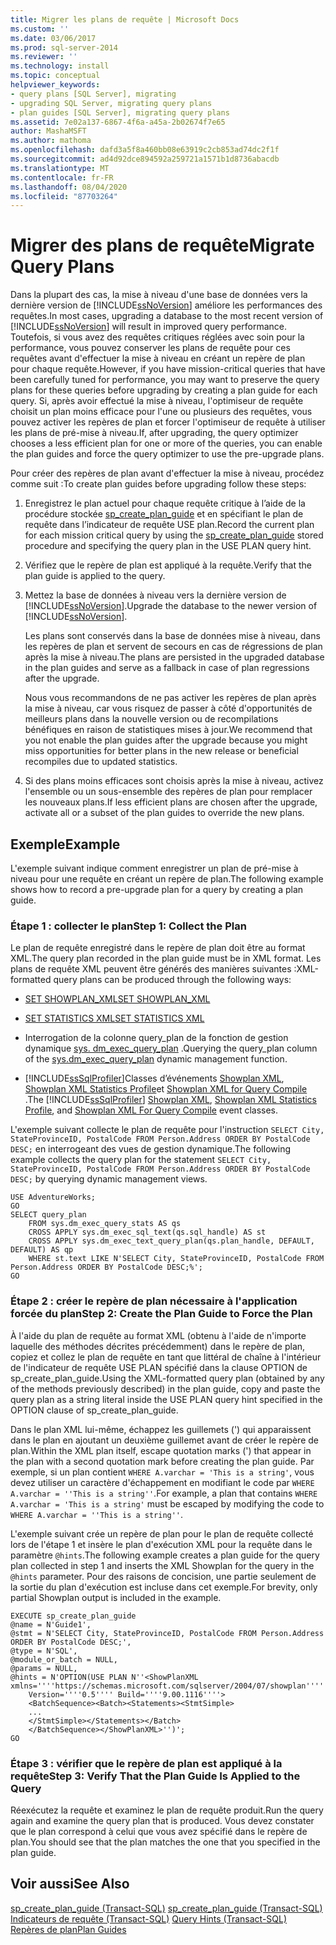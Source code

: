 ```yaml
---
title: Migrer les plans de requête | Microsoft Docs
ms.custom: ''
ms.date: 03/06/2017
ms.prod: sql-server-2014
ms.reviewer: ''
ms.technology: install
ms.topic: conceptual
helpviewer_keywords:
- query plans [SQL Server], migrating
- upgrading SQL Server, migrating query plans
- plan guides [SQL Server], migrating query plans
ms.assetid: 7e02a137-6867-4f6a-a45a-2b02674f7e65
author: MashaMSFT
ms.author: mathoma
ms.openlocfilehash: dafd3a5f8a460bb08e63919c2cb853ad74dc2f1f
ms.sourcegitcommit: ad4d92dce894592a259721a1571b1d8736abacdb
ms.translationtype: MT
ms.contentlocale: fr-FR
ms.lasthandoff: 08/04/2020
ms.locfileid: "87703264"
---
```

# <a name="migrate-query-plans"></a><span data-ttu-id="39242-102">Migrer des plans de requête</span><span class="sxs-lookup"><span data-stu-id="39242-102">Migrate Query Plans</span></span>
  <span data-ttu-id="39242-103">Dans la plupart des cas, la mise à niveau d'une base de données vers la dernière version de [!INCLUDE[ssNoVersion](../../includes/ssnoversion-md.md)] améliore les performances des requêtes.</span><span class="sxs-lookup"><span data-stu-id="39242-103">In most cases, upgrading a database to the most recent version of [!INCLUDE[ssNoVersion](../../includes/ssnoversion-md.md)] will result in improved query performance.</span></span> <span data-ttu-id="39242-104">Toutefois, si vous avez des requêtes critiques réglées avec soin pour la performance, vous pouvez conserver les plans de requête pour ces requêtes avant d'effectuer la mise à niveau en créant un repère de plan pour chaque requête.</span><span class="sxs-lookup"><span data-stu-id="39242-104">However, if you have mission-critical queries that have been carefully tuned for performance, you may want to preserve the query plans for these queries before upgrading by creating a plan guide for each query.</span></span> <span data-ttu-id="39242-105">Si, après avoir effectué la mise à niveau, l'optimiseur de requête choisit un plan moins efficace pour l'une ou plusieurs des requêtes, vous pouvez activer les repères de plan et forcer l'optimiseur de requête à utiliser les plans de pré-mise à niveau.</span><span class="sxs-lookup"><span data-stu-id="39242-105">If, after upgrading, the query optimizer chooses a less efficient plan for one or more of the queries, you can enable the plan guides and force the query optimizer to use the pre-upgrade plans.</span></span>  
  
 <span data-ttu-id="39242-106">Pour créer des repères de plan avant d'effectuer la mise à niveau, procédez comme suit :</span><span class="sxs-lookup"><span data-stu-id="39242-106">To create plan guides before upgrading follow these steps:</span></span>  
  
1.  <span data-ttu-id="39242-107">Enregistrez le plan actuel pour chaque requête critique à l’aide de la procédure stockée [sp_create_plan_guide](/sql/relational-databases/system-stored-procedures/sp-create-plan-guide-transact-sql) et en spécifiant le plan de requête dans l’indicateur de requête USE plan.</span><span class="sxs-lookup"><span data-stu-id="39242-107">Record the current plan for each mission critical query by using the [sp_create_plan_guide](/sql/relational-databases/system-stored-procedures/sp-create-plan-guide-transact-sql) stored procedure and specifying the query plan in the USE PLAN query hint.</span></span>  
  
2.  <span data-ttu-id="39242-108">Vérifiez que le repère de plan est appliqué à la requête.</span><span class="sxs-lookup"><span data-stu-id="39242-108">Verify that the plan guide is applied to the query.</span></span>  
  
3.  <span data-ttu-id="39242-109">Mettez la base de données à niveau vers la dernière version de [!INCLUDE[ssNoVersion](../../includes/ssnoversion-md.md)].</span><span class="sxs-lookup"><span data-stu-id="39242-109">Upgrade the database to the newer version of [!INCLUDE[ssNoVersion](../../includes/ssnoversion-md.md)].</span></span>  
  
     <span data-ttu-id="39242-110">Les plans sont conservés dans la base de données mise à niveau, dans les repères de plan et servent de secours en cas de régressions de plan après la mise à niveau.</span><span class="sxs-lookup"><span data-stu-id="39242-110">The plans are persisted in the upgraded database in the plan guides and serve as a fallback in case of plan regressions after the upgrade.</span></span>  
  
     <span data-ttu-id="39242-111">Nous vous recommandons de ne pas activer les repères de plan après la mise à niveau, car vous risquez de passer à côté d'opportunités de meilleurs plans dans la nouvelle version ou de recompilations bénéfiques en raison de statistiques mises à jour.</span><span class="sxs-lookup"><span data-stu-id="39242-111">We recommend that you not enable the plan guides after the upgrade because you might miss opportunities for better plans in the new release or beneficial recompiles due to updated statistics.</span></span>  
  
4.  <span data-ttu-id="39242-112">Si des plans moins efficaces sont choisis après la mise à niveau, activez l'ensemble ou un sous-ensemble des repères de plan pour remplacer les nouveaux plans.</span><span class="sxs-lookup"><span data-stu-id="39242-112">If less efficient plans are chosen after the upgrade, activate all or a subset of the plan guides to override the new plans.</span></span>  
  
## <a name="example"></a><span data-ttu-id="39242-113">Exemple</span><span class="sxs-lookup"><span data-stu-id="39242-113">Example</span></span>  
 <span data-ttu-id="39242-114">L'exemple suivant indique comment enregistrer un plan de pré-mise à niveau pour une requête en créant un repère de plan.</span><span class="sxs-lookup"><span data-stu-id="39242-114">The following example shows how to record a pre-upgrade plan for a query by creating a plan guide.</span></span>  
  
### <a name="step-1-collect-the-plan"></a><span data-ttu-id="39242-115">Étape 1 : collecter le plan</span><span class="sxs-lookup"><span data-stu-id="39242-115">Step 1: Collect the Plan</span></span>  
 <span data-ttu-id="39242-116">Le plan de requête enregistré dans le repère de plan doit être au format XML.</span><span class="sxs-lookup"><span data-stu-id="39242-116">The query plan recorded in the plan guide must be in XML format.</span></span> <span data-ttu-id="39242-117">Les plans de requête XML peuvent être générés des manières suivantes :</span><span class="sxs-lookup"><span data-stu-id="39242-117">XML-formatted query plans can be produced through the following ways:</span></span>  
  
-   [<span data-ttu-id="39242-118">SET SHOWPLAN_XML</span><span class="sxs-lookup"><span data-stu-id="39242-118">SET SHOWPLAN_XML</span></span>](/sql/t-sql/statements/set-showplan-xml-transact-sql)  
  
-   [<span data-ttu-id="39242-119">SET STATISTICS XML</span><span class="sxs-lookup"><span data-stu-id="39242-119">SET STATISTICS XML</span></span>](/sql/t-sql/statements/set-statistics-xml-transact-sql)  
  
-   <span data-ttu-id="39242-120">Interrogation de la colonne query_plan de la fonction de gestion dynamique [sys. dm_exec_query_plan](/sql/relational-databases/system-dynamic-management-views/sys-dm-exec-query-plan-transact-sql) .</span><span class="sxs-lookup"><span data-stu-id="39242-120">Querying the query_plan column of the [sys.dm_exec_query_plan](/sql/relational-databases/system-dynamic-management-views/sys-dm-exec-query-plan-transact-sql) dynamic management function.</span></span>  
  
-   <span data-ttu-id="39242-121">[!INCLUDE[ssSqlProfiler](../../includes/sssqlprofiler-md.md)]Classes d’événements [Showplan XML](../../relational-databases/event-classes/showplan-xml-event-class.md), [Showplan XML Statistics Profile](../../relational-databases/event-classes/showplan-xml-statistics-profile-event-class.md)et [Showplan XML for Query Compile](../../relational-databases/event-classes/showplan-xml-for-query-compile-event-class.md) .</span><span class="sxs-lookup"><span data-stu-id="39242-121">The [!INCLUDE[ssSqlProfiler](../../includes/sssqlprofiler-md.md)] [Showplan XML](../../relational-databases/event-classes/showplan-xml-event-class.md), [Showplan XML Statistics Profile](../../relational-databases/event-classes/showplan-xml-statistics-profile-event-class.md), and [Showplan XML For Query Compile](../../relational-databases/event-classes/showplan-xml-for-query-compile-event-class.md) event classes.</span></span>  
  
 <span data-ttu-id="39242-122">L'exemple suivant collecte le plan de requête pour l'instruction `SELECT City, StateProvinceID, PostalCode FROM Person.Address ORDER BY PostalCode DESC;` en interrogeant des vues de gestion dynamique.</span><span class="sxs-lookup"><span data-stu-id="39242-122">The following example collects the query plan for the statement `SELECT City, StateProvinceID, PostalCode FROM Person.Address ORDER BY PostalCode DESC;` by querying dynamic management views.</span></span>  
  
```  
USE AdventureWorks;  
GO  
SELECT query_plan  
    FROM sys.dm_exec_query_stats AS qs   
    CROSS APPLY sys.dm_exec_sql_text(qs.sql_handle) AS st  
    CROSS APPLY sys.dm_exec_text_query_plan(qs.plan_handle, DEFAULT, DEFAULT) AS qp  
    WHERE st.text LIKE N'SELECT City, StateProvinceID, PostalCode FROM Person.Address ORDER BY PostalCode DESC;%';  
GO  
```  
  
### <a name="step-2-create-the-plan-guide-to-force-the-plan"></a><span data-ttu-id="39242-123">Étape 2 : créer le repère de plan nécessaire à l'application forcée du plan</span><span class="sxs-lookup"><span data-stu-id="39242-123">Step 2: Create the Plan Guide to Force the Plan</span></span>  
 <span data-ttu-id="39242-124">À l'aide du plan de requête au format XML (obtenu à l'aide de n'importe laquelle des méthodes décrites précédemment) dans le repère de plan, copiez et collez le plan de requête en tant que littéral de chaîne à l'intérieur de l'indicateur de requête USE PLAN spécifié dans la clause OPTION de sp_create_plan_guide.</span><span class="sxs-lookup"><span data-stu-id="39242-124">Using the XML-formatted query plan (obtained by any of the methods previously described) in the plan guide, copy and paste the query plan as a string literal inside the USE PLAN query hint specified in the OPTION clause of sp_create_plan_guide.</span></span>  
  
 <span data-ttu-id="39242-125">Dans le plan XML lui-même, échappez les guillemets (') qui apparaissent dans le plan en ajoutant un deuxième guillemet avant de créer le repère de plan.</span><span class="sxs-lookup"><span data-stu-id="39242-125">Within the XML plan itself, escape quotation marks (') that appear in the plan with a second quotation mark before creating the plan guide.</span></span> <span data-ttu-id="39242-126">Par exemple, si un plan contient `WHERE A.varchar = 'This is a string'`, vous devez utiliser un caractère d'échappement en modifiant le code par `WHERE A.varchar = ''This is a string''`.</span><span class="sxs-lookup"><span data-stu-id="39242-126">For example, a plan that contains `WHERE A.varchar = 'This is a string'` must be escaped by modifying the code to `WHERE A.varchar = ''This is a string''`.</span></span>  
  
 <span data-ttu-id="39242-127">L'exemple suivant crée un repère de plan pour le plan de requête collecté lors de l'étape 1 et insère le plan d'exécution XML pour la requête dans le paramètre `@hints`.</span><span class="sxs-lookup"><span data-stu-id="39242-127">The following example creates a plan guide for the query plan collected in step 1 and inserts the XML Showplan for the query in the `@hints` parameter.</span></span> <span data-ttu-id="39242-128">Pour des raisons de concision, une partie seulement de la sortie du plan d'exécution est incluse dans cet exemple.</span><span class="sxs-lookup"><span data-stu-id="39242-128">For brevity, only partial Showplan output is included in the example.</span></span>  
  
```  
EXECUTE sp_create_plan_guide   
@name = N'Guide1',  
@stmt = N'SELECT City, StateProvinceID, PostalCode FROM Person.Address ORDER BY PostalCode DESC;',  
@type = N'SQL',  
@module_or_batch = NULL,  
@params = NULL,  
@hints = N'OPTION(USE PLAN N''<ShowPlanXML xmlns=''''https://schemas.microsoft.com/sqlserver/2004/07/showplan''''   
    Version=''''0.5'''' Build=''''9.00.1116''''>  
    <BatchSequence><Batch><Statements><StmtSimple>  
    ...  
    </StmtSimple></Statements></Batch>  
    </BatchSequence></ShowPlanXML>'')';  
GO  
```  
  
### <a name="step-3-verify-that-the-plan-guide-is-applied-to-the-query"></a><span data-ttu-id="39242-129">Étape 3 : vérifier que le repère de plan est appliqué à la requête</span><span class="sxs-lookup"><span data-stu-id="39242-129">Step 3: Verify That the Plan Guide Is Applied to the Query</span></span>  
 <span data-ttu-id="39242-130">Réexécutez la requête et examinez le plan de requête produit.</span><span class="sxs-lookup"><span data-stu-id="39242-130">Run the query again and examine the query plan that is produced.</span></span> <span data-ttu-id="39242-131">Vous devez constater que le plan correspond à celui que vous avez spécifié dans le repère de plan.</span><span class="sxs-lookup"><span data-stu-id="39242-131">You should see that the plan matches the one that you specified in the plan guide.</span></span>  
  
## <a name="see-also"></a><span data-ttu-id="39242-132">Voir aussi</span><span class="sxs-lookup"><span data-stu-id="39242-132">See Also</span></span>  
 <span data-ttu-id="39242-133">[sp_create_plan_guide &#40;Transact-SQL&#41;](/sql/relational-databases/system-stored-procedures/sp-create-plan-guide-transact-sql) </span><span class="sxs-lookup"><span data-stu-id="39242-133">[sp_create_plan_guide &#40;Transact-SQL&#41;](/sql/relational-databases/system-stored-procedures/sp-create-plan-guide-transact-sql) </span></span>  
 <span data-ttu-id="39242-134">[Indicateurs de requête &#40;Transact-SQL&#41;](/sql/t-sql/queries/hints-transact-sql-query) </span><span class="sxs-lookup"><span data-stu-id="39242-134">[Query Hints &#40;Transact-SQL&#41;](/sql/t-sql/queries/hints-transact-sql-query) </span></span>  
 [<span data-ttu-id="39242-135">Repères de plan</span><span class="sxs-lookup"><span data-stu-id="39242-135">Plan Guides</span></span>](../../relational-databases/performance/plan-guides.md)  
  
  

